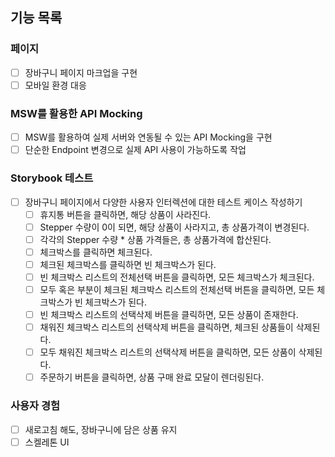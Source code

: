 ## 기능 목록

### 페이지

- [ ] 장바구니 페이지 마크업을 구현
- [ ] 모바일 환경 대응

### MSW를 활용한 API Mocking

- [ ] MSW를 활용하여 실제 서버와 연동될 수 있는 API Mocking을 구현
- [ ] 단순한 Endpoint 변경으로 실제 API 사용이 가능하도록 작업

### Storybook 테스트

- [ ] 장바구니 페이지에서 다양한 사용자 인터렉션에 대한 테스트 케이스 작성하기
  - [ ] 휴지통 버튼을 클릭하면, 해당 상품이 사라진다.
  - [ ] Stepper 수량이 0이 되면, 해당 상품이 사라지고, 총 상품가격이 변경된다.
  - [ ] 각각의 Stepper 수량 \* 상품 가격들은, 총 상품가격에 합산된다.
  - [ ] 체크박스를 클릭하면 체크된다.
  - [ ] 체크된 체크박스를 클릭하면 빈 체크박스가 된다.
  - [ ] 빈 체크박스 리스트의 전체선택 버튼을 클릭하면, 모든 체크박스가 체크된다.
  - [ ] 모두 혹은 부분이 체크된 체크박스 리스트의 전체선택 버튼을 클릭하면, 모든 체크박스가 빈 체크박스가 된다.
  - [ ] 빈 체크박스 리스트의 선택삭제 버튼을 클릭하면, 모든 상품이 존재한다.
  - [ ] 채워진 체크박스 리스트의 선택삭제 버튼을 클릭하면, 체크된 상품들이 삭제된다.
  - [ ] 모두 채워진 체크박스 리스트의 선택삭제 버튼을 클릭하면, 모든 상품이 삭제된다.
  - [ ] 주문하기 버튼을 클릭하면, 상품 구매 완료 모달이 렌더링된다.

### 사용자 경험

- [ ] 새로고침 해도, 장바구니에 담은 상품 유지
- [ ] 스켈레톤 UI
